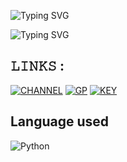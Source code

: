 

![Typing SVG](https://readme-typing-svg.herokuapp.com?font=Fira+Code&size=30&pause=1000&color=0216F7&random=false&width=435&lines=HELLO+BROTHER)

![Typing SVG](https://readme-typing-svg.herokuapp.com?font=Fira+Code&size=30&pause=1000&color=F71111&random=false&width=435&lines=MY+GITHUB+PROFILE)

## 𝙻𝙸𝙽𝙺𝚂 :
[![CHANNEL](https://img.shields.io/badge/-CHANNEL-red)](https://t.me/TERMUXTOOLMYANMAR)
[![GP](https://img.shields.io/badge/-GP-green)](https://t.me/Termuxtoolgroup)
[![KEY](https://img.shields.io/badge/-KEY-brown)](https://t.me/KILLER_MY)


## Language used
![Python](https://img.shields.io/badge/-Python-blue?logo=python&logoColor=blue)

